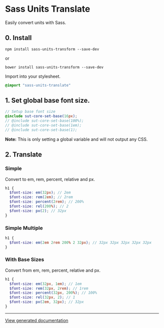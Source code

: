 # Sass Units Translate

Easily convert units with Sass.

## 0. Install

```
npm install sass-units-transform --save-dev
```

or

```
bower install sass-units-transform --save-dev
```

Import into your stylesheet.

```sass
@import "sass-units-translate"
```

## 1. Set global base font size.

```scss
// Setup base font size
@include sut-core-set-base(16px);
// @include sut-core-set-base(100%);
// @include sut-core-set-base(1em);
// @include sut-core-set-base(1);
```

**Note:** This is only setting a global variable and will not output any CSS.

## 2. Translate

### Simple

Convert to em, rem, percent, relative and px.

```scss
h1 {
  $font-size: em(32px); // 2em
  $font-size: rem(2em); // 2rem
  $font-size: percent(2rem); // 200%
  $font-size: rel(200%); // 2
  $font-size: px(2); // 32px
}
```

### Simple Multiple

```scss
h1 {
  $font-size: em(2em 2rem 200% 2 32px); // 32px 32px 32px 32px 32px
}
```

### With Base Sizes

Convert from em, rem, percent, relative and px.

```scss
h1 {
  $font-size: em(32px, 1em); // 1em
  $font-size: rem(32px, 2rem); // 1rem
  $font-size: percent(32px, 200%); // 100%
  $font-size: rel(32px, 2); // 1
  $font-size: px(2em, 32px); // 32px
}
```

---

[View generated documentation](https://github.com/ellioseven/sass-units-translate/tree/master/doc)